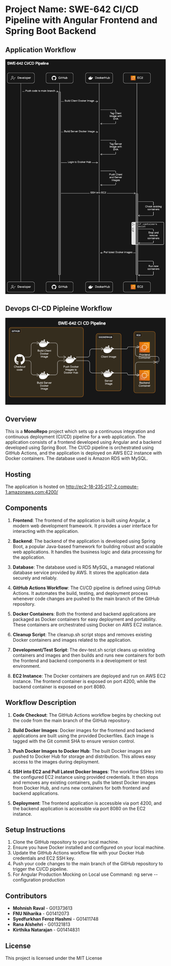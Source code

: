# Project Name: SWE-642 CI/CD Pipeline with Angular Frontend and Spring Boot Backend

## Application Workflow

![alt text](ApplicationFlow.png)

## Devops CI-CD Pipleine Workflow

![alt text](Devops-Architecture.png)

## Overview

This is a **MonoRepo** project which sets up a continuous integration and continuous deployment (CI/CD) pipeline for a web application. The application consists of a frontend developed using Angular and a backend developed using Spring Boot. The CI/CD pipeline is orchestrated using GitHub Actions, and the application is deployed on AWS EC2 instance with Docker containers. The database used is Amazon RDS with MySQL.

## Hosting

The application is hosted on http://ec2-18-235-217-2.compute-1.amazonaws.com:4200/

## Components

1. **Frontend**: The frontend of the application is built using Angular, a modern web development framework. It provides a user interface for interacting with the application.

2. **Backend**: The backend of the application is developed using Spring Boot, a popular Java-based framework for building robust and scalable web applications. It handles the business logic and data processing for the application.

3. **Database**: The database used is RDS MySQL, a managed relational database service provided by AWS. It stores the application data securely and reliably.

4. **GitHub Actions Workflow**: The CI/CD pipeline is defined using GitHub Actions. It automates the build, testing, and deployment process whenever code changes are pushed to the main branch of the GitHub repository.

5. **Docker Containers**: Both the frontend and backend applications are packaged as Docker containers for easy deployment and portability. These containers are orchestrated using Docker on AWS EC2 instance.

6. **Cleanup Script**: The cleanup.sh script stops and removes existing Docker containers and images related to the application.

7. **Development/Test Script**: The dev-test.sh script cleans up existing containers and images and then builds and runs new containers for both the frontend and backend components in a development or test environment.

8. **EC2 Instance**: The Docker containers are deployed and run on AWS EC2 instance. The frontend container is exposed on port 4200, while the backend container is exposed on port 8080.

## Workflow Description

1. **Code Checkout**: The GitHub Actions workflow begins by checking out the code from the main branch of the GitHub repository.

2. **Build Docker Images**: Docker images for the frontend and backend applications are built using the provided Dockerfiles. Each image is tagged with the Git commit SHA to ensure version control.

3. **Push Docker Images to Docker Hub**: The built Docker images are pushed to Docker Hub for storage and distribution. This allows easy access to the images during deployment.

4. **SSH into EC2 and Pull Latest Docker Images**: The workflow SSHes into the configured EC2 instance using provided credentials. It then stops and removes any existing containers, pulls the latest Docker images from Docker Hub, and runs new containers for both frontend and backend applications.

5. **Deployment**: The frontend application is accessible via port 4200, and the backend application is accessible via port 8080 on the EC2 instance.

## Setup Instructions

1. Clone the GitHub repository to your local machine.
2. Ensure you have Docker installed and configured on your local machine.
3. Update the GitHub Actions workflow file with your Docker Hub credentials and EC2 SSH key.
4. Push your code changes to the main branch of the GitHub repository to trigger the CI/CD pipeline.
5. For Angular Production Mocking on Local use Command: ng serve --configuration production

## Contributors

- **Mohnish Raval** - G01373613
- **FNU Niharika** - G01412073
- **Syedfurkhan Feroz Hashmi** - G01411748
- **Rana Alshehri** - G01321813
- **Kirthika Natarajan** - G01414831

## License

This project is licensed under the MIT License
